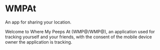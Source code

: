# WMPAt
An app for sharing your location.

Welcome to Where My Peeps At (WMP@/WMP@), an application used for tracking yourself and your friends,
with the consent of the mobile device owner the application is tracking. 
